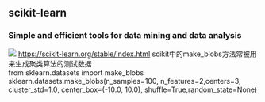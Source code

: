 ## scikit-learn
### Simple and efficient tools for data mining and data analysis
![](https://github.com/guangfuhao/ImageCache/raw/master/deeplearning/sk-learn.png)
https://scikit-learn.org/stable/index.html
scikit中的make_blobs方法常被用来生成聚类算法的测试数据<br>
from sklearn.datasets import make_blobs<br>
sklearn.datasets.make_blobs(n_samples=100, n_features=2,centers=3, cluster_std=1.0, center_box=(-10.0, 10.0), shuffle=True,random_state=None)<br>
